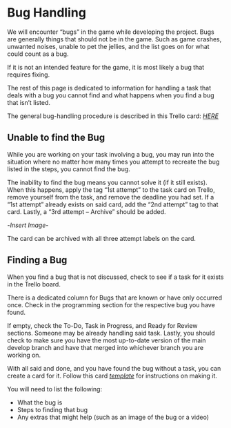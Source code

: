 # Bug Handling
 
We will encounter “bugs” in the game while developing the project. Bugs are generally things that should not be in the game. Such as game crashes, unwanted noises, unable to pet the jellies, and the list goes on for what could count as a bug. 

If it is not an intended feature for the game, it is most likely a bug that requires fixing.
 
The rest of this page is dedicated to information for handling a task that deals with a bug you cannot find and what happens when you find a bug that isn’t listed.
 
The general bug-handling procedure is described in this Trello card: *[HERE](https://trello.com/c/fST1FYwE)*
 
## Unable to find the Bug
While you are working on your task involving a bug, you may run into the situation where no matter how many times you attempt to recreate the bug listed in the steps, you cannot find the bug. 

The inability to find the bug means you cannot solve it (if it still exists).
When this happens, apply the tag “1st attempt” to the task card on Trello, remove yourself from the task, and remove the deadline you had set. If a “1st attempt” already exists on said card, add the “2nd attempt” tag to that card. Lastly, a “3rd attempt – Archive” should be added.

-*Insert Image*-

The card can be archived with all three attempt labels on the card.
 
## Finding a Bug

When you find a bug that is not discussed, check to see if a task for it exists in the Trello board. 

There is a dedicated column for Bugs that are known or have only occurred once. Check in the programming section for the respective bug you have found.

If empty, check the To-Do, Task in Progress, and Ready for Review sections. Someone may be already handling said task. Lastly, you should check to make sure you have the most up-to-date version of the main develop branch and have that merged into whichever branch you are working on.
 
With all said and done, and you have found the bug without a task, you can create a card for it. Follow this card *[template](https://trello.com/c/Xfgd1270)* for instructions on making it.

You will need to list the following:
- What the bug is
- Steps to finding that bug
- Any extras that might help (such as an image of the bug or a video)
